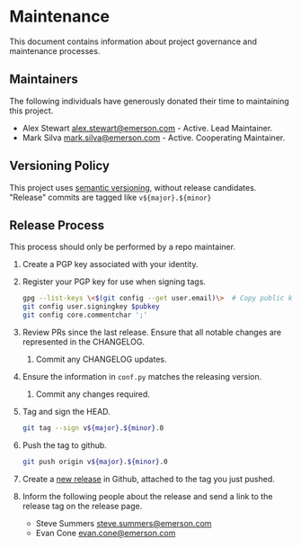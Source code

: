 # Maintenance

This document contains information about project governance and maintenance processes.

## Maintainers

The following individuals have generously donated their time to maintaining this project.

* Alex Stewart <alex.stewart@emerson.com> - Active. Lead Maintainer.
* Mark Silva <mark.silva@emerson.com> - Active. Cooperating Maintainer.

## Versioning Policy

This project uses [semantic versioning](https://semver.org/spec/v2.0.0.html), without release candidates. "Release" commits are tagged like `v${major}.${minor}`

## Release Process

This process should only be performed by a repo maintainer.

1. Create a PGP key associated with your identity.

1. Register your PGP key for use when signing tags.

   ``` bash
   gpg --list-keys \<$(git config --get user.email)\>  # Copy public key ID from output
   git config user.signingkey $pubkey
   git config core.commentchar ';'
   ```

1. Review PRs since the last release. Ensure that all notable changes are represented in the CHANGELOG.

   1. Commit any CHANGELOG updates.

1. Ensure the information in `conf.py` matches the releasing version.

   1. Commit any changes required.

1. Tag and sign the HEAD.

   ```bash
   git tag --sign v${major}.${minor}.0
   ```

1. Push the tag to github.

   ```bash
   git push origin v${major}.${minor}.0
   ```

1. Create a [new release](https://github.com/ni/nilrt-snac-guide/releases/new) in Github, attached to the tag you just pushed.

1. Inform the following people about the release and send a link to the release tag on the release page.

   * Steve Summers <steve.summers@emerson.com>
   * Evan Cone <evan.cone@emerson.com>
